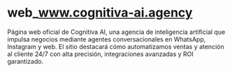 # web_www.cognitiva-ai.agency
Página web oficial de Cognitiva AI, una agencia de inteligencia artificial que impulsa negocios mediante agentes conversacionales en WhatsApp, Instagram y web. El sitio destacará cómo automatizamos ventas y atención al cliente 24/7 con alta precisión, integraciones avanzadas y ROI garantizado.
